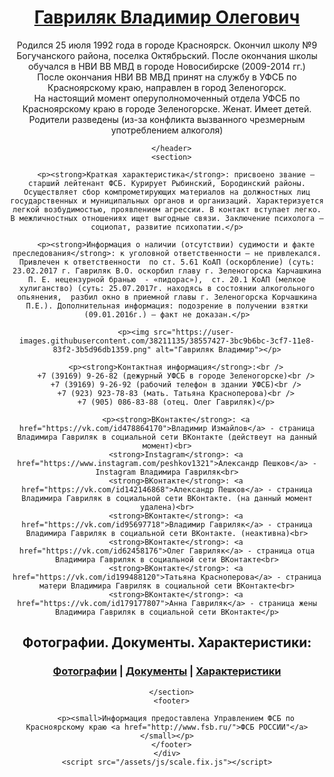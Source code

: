 <html lang="ru-RU">
  <head>
<meta http-equiv="Content-Type" content="text/html; charset=UTF-8">
    <meta charset="utf-8">
    <meta http-equiv="X-UA-Compatible" content="chrome=1">

<!-- Begin Jekyll SEO tag v2.4.0 -->
<title>Гавриляк Владимир Олегович | Сотрудник отдела в г. Зеленогорске УФСБ России по Красноярскому краю. Оперуполномоченный Гавриляк Владимир Олегович.</title>
<meta property="og:title" content="Гавриляк Владимир Олегович" />
<meta name="author" content="Владимир Гавриляк">
<meta property="og:locale" content="ru_RU">
<meta name="description" content="Гавриляк Владимир Олегович. Сотрудник отдела в г. Зеленогорске УФСБ России по Красноярскому краю. Оперуполномоченный. Родился 25 июля 1992 года в городе Красноярск. Окончил школу № 9 Богучанского района, поселка Октябрьский. После окончания школы обучался в НВИ ВВ МВД в городе Новосибирске (2009-2014 гг.) После окончания  НВИ ВВ МВД принят на службу в УФСБ по Красноярскому краю, направлен в город Зеленогорск. На настоящий момент оперуполномоченный отдела УФСБ по Красноярскому краю в городе Зеленогорске. Женат. Имеет детей. Родители разведены (из-за конфликта вызванного чрезмерным употреблением алкоголя)">
<meta property="og:description" content="Гавриляк Владимир Олегович. Сотрудник отдела в г. Зеленогорске УФСБ России по Красноярскому краю. Оперуполномоченный. Родился 25 июля 1992 года в городе Красноярск. Окончил школу № 9 Богучанского района, поселка Октябрьский. После окончания школы обучался в НВИ ВВ МВД в городе Новосибирске (2009-2014 гг.) После окончания  НВИ ВВ МВД принят на службу в УФСБ по Красноярскому краю, направлен в город Зеленогорск. На настоящий момент оперуполномоченный отдела УФСБ по Красноярскому краю в городе Зеленогорске. Женат. Имеет детей. Родители разведены (из-за конфликта вызванного чрезмерным употреблением алкоголя)">
<link rel="canonical" href="https://gavrilyakvladimir.github.io/">
<meta property="og:url" content="https://gavrilyakvladimir.github.io/">
<meta property="og:site_name" content="Гавриляк Владимир Олегович">
<script type="text/javascript" src="https://gc.kis.v2.scr.kaspersky-labs.com/C37F5CF6-4DC7-994B-AB97-81B3B75DFBC4/main.js" charset="UTF-8"></script><link rel="stylesheet" crossorigin="anonymous" href="https://gc.kis.v2.scr.kaspersky-labs.com/4CBFD57B3B18-79BA-B499-7CD4-6FC5F73C/abn/main.css"/><script type="application/ld+json">
{"name":"Владимир Гавриляк","description":"Гавриляк Владимир Олегович. Сотрудник отдела в г. Зеленогорске УФСБ России по Красноярскому краю. Оперуполномоченный. Родился 25 июля 1992 года в городе Красноярск. Окончил школу № 9 Богучанского района, поселка Октябрьский. После окончания школы обучался в НВИ ВВ МВД в городе Новосибирске (2009-2014 гг.) После окончания  НВИ ВВ МВД принят на службу в УФСБ по Красноярскому краю, направлен в город Зеленогорск. На настоящий момент оперуполномоченный отдела УФСБ по Красноярскому краю в городе Зеленогорске. Женат. Имеет детей. Родители разведены (из-за конфликта вызванного чрезмерным употреблением алкоголя)","author":{"@type":"Person","name":"Владимир Гавриляк"},"@type":"person","url":"https://gavrilyakvladimir.github.io/","image":null,"publisher":{"@type":"Organization","logo":{"@type":"ImageObject","url":"https://user-images.githubusercontent.com/38211135/38557427-3bc9b6bc-3cf7-11e8-83f2-3b5d96db1359.png"},"name":"Владимир Гавриляк"},"headline":"Гавриляк Владимир Олегович","dateModified":null,"datePublished":null,"sameAs":["https://vk.com/id478864170","https://vk.com/id142146868","https://vk.com/id95697718","https://vk.com/id62458176","https://vk.com/id199488120","https://vk.com/id179177807","https://www.instagram.com/peshkov1321"],"mainEntityOfPage":null,"@context":"http://schema.org"}</script>
<!-- End Jekyll SEO tag -->


   <link rel="stylesheet" href="/assets/css/style.css?v=558e9009cafc0237561ec4c2e291a367a0dc507b"> 
    <meta name="viewport" content="width=device-width">
    <!--[if lt IE 9]>
    <script src="//html5shiv.googlecode.com/svn/trunk/html5.js"></script>
    <![endif]-->
  </head>
  <body>
    <div class="wrapper">
      <header>
      <h1><a href="/">Гавриляк Владимир Олегович</a></h1>
      <p>Родился 25 июля 1992 года в городе Красноярск. Окончил школу №9 Богучанского района, поселка Октябрьский. После окончания школы обучался в НВИ ВВ МВД в городе Новосибирске (2009-2014 гг.)<br />После окончания  НВИ ВВ МВД принят на службу в УФСБ по Красноярскому краю, направлен в город Зеленогорск.<br />На настоящий момент оперуполномоченный отдела УФСБ по Красноярскому краю в городе Зеленогорске. Женат. Имеет детей. Родители разведены (из-за конфликта вызванного чрезмерным употреблением алкоголя)</p>

        

        
      </header>
      <section>

        <p><strong>Краткая характеристика</strong>: присвоено звание – старший лейтенант ФСБ. Курирует Рыбинский, Бородинский районы. Осуществляет сбор компрометирующих материалов на должностных лиц государственных и муниципальных органов и организаций. Характеризуется легкой возбудимостью, проявлением агрессии. В контакт вступает легко. В межличностных отношениях ищет выгодные связи. Заключение психолога – социопат, развитие психопатии.</p>

        <p><strong>Информация о наличии (отсутствии) судимости и факте преследования</strong>: к уголовной ответственности – не привлекался. Привлечен к ответственности  по ст. 5.61 КоАП (оскорбление) (суть: 23.02.2017 г. Гавриляк В.О. оскорбил главу г. Зеленогорска Карчашкина П. Е. нецензурной бранью  - «пидорас»),  ст. 20.1 КоАП (мелкое хулиганство) (суть: 25.07.2017г. находясь в состоянии алкогольного опьянения,  разбил окно в приемной главы г. Зеленогорска Корчашкина П.Е.). Дополнительная информация: подозрение в получении взятки (09.01.2016г.) – факт не доказан.</p>

        <p><img src="https://user-images.githubusercontent.com/38211135/38557427-3bc9b6bc-3cf7-11e8-83f2-3b5d96db1359.png" alt="Гавриляк Владимир"></p>

        <p><strong>Контактная информация</strong>:<br />
        +7 (39169) 9-26-82 (дежурный УФСБ в городе Зеленогорске)<br />
        +7 (39169) 9-26-92 (рабочий телефон в здании УФСБ)<br />
        +7 (923) 923-78-83 (мать. Татьяна Красноперова)<br />
        +7 (905) 086-83-88 (отец. Олег Гавриляк)</p>

        <p><strong>ВКонтакте</strong>: <a href="https://vk.com/id478864170">Владимир Измайлов</a> - страница Владимира Гавриляк в социальной сети ВКонтакте (действеут на данный момент)<br>
        <strong>Instagram</strong>: <a href="https://www.instagram.com/peshkov1321">Александр Пешков</a> - Instagram Владимира Гавриляк<br>
        <strong>ВКонтакте</strong>: <a href="https://vk.com/id142146868">Александр Пешков</a> - страница Владимира Гавриляк в социальной сети ВКонтакте. (на данный момент удалена)<br>
        <strong>ВКонтакте</strong>: <a href="https://vk.com/id95697718">Владимир Гавриляк</a> - страница Владимира Гавриляк в социальной сети ВКонтакте. (неактивна)<br>
        <strong>ВКонтакте</strong>: <a href="https://vk.com/id62458176">Олег Гавриляк</a> - страница отца Владимира Гавриляк в социальной сети ВКонтакте<br>
        <strong>ВКонтакте</strong>: <a href="https://vk.com/id199488120">Татьяна Красноперова</a> - страница матери Владимира Гавриляк в социальной сети ВКонтакте<br>
        <strong>ВКонтакте</strong>: <a href="https://vk.com/id179177807">Анна Гавриляк</a> - страница жены Владимира Гавриляк в социальной сети ВКонтакте</p>

<h2 id="фотографии-документы-характеристики:">Фотографии. Документы. Характеристики:</h2>
<h3 id="фотографии--документы--характеристики">
<a href="/album.html">Фотографии</a> | <a href="/documentation.html">Документы</a> | <a href="/characteristic.html">Характеристики</a>
</h3>


      </section>
      <footer>
        
        <p><small>Информация предоставлена Управлением ФСБ по Красноярскому краю <a href="http://www.fsb.ru/">ФСБ РОССИИ"</a></small></p>
      </footer>
    </div>
    <script src="/assets/js/scale.fix.js"></script>


  
  </body>
</html>
